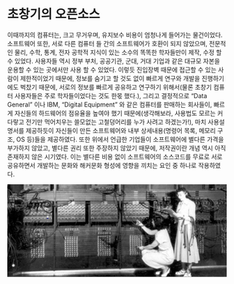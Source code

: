 # 초창기의 오픈소스

이때까지의 컴퓨터는, 크고 무거우며, 유지보수 비용이 엄청나게 들어가는 물건이었다. 소프트웨어 또한, 서로 다른 컴퓨터 들 간의 소프트웨어가 호환이 되지 않았으며, 전문적인 물리, 수학, 통계, 전자 공학적 지식이 있는 소수의 똑똑한 학자들만이 제작, 수정 할 수 있었다. 사용자들 역시 정부 부처, 공공기관, 군대, 거대 기업과 같은 대규모 자본을 운용할 수 있는 곳에서만 사용 할 수 있었다. 이렇듯 진입장벽 때문에 접근할 수 있는 사람이 제한적이었기 때문에, 정보를 숨기고 할 것도 없이 빠르게 연구와 개발을 진행하기에도 벅찼기 때문에, 서로의 정보를 빠르게 공유하고 연구하기 위해서\(물론 초창기 컴퓨터 사용자들은 주로 학자들이었다는 것도 한몫 했다.\), 그리고 결정적으로 “Data General” 이나 IBM, “Digital Equipment” 와 같은 컴퓨터를 판매하는 회사들이, 빠르게 자신들의 하드웨어의 점유율을 높여야 했기 때문에\(생각해보라, 사용법도 모르는 커다랗고 전기만 먹어치우는 쓸모없는 고철덩어리를 누가 사려고 하겠는가!\), 마치 사용설명서를 제공하듯이 자신들이 만든 소프트웨어와 내부 상세내용\(명령어 목록, 메모리 구조, OS 등\)들을 제공하였다. 또한 위에서 언급한 기업들이 소프트웨어에 별다른 가격을 부가하지 않았고, 별다른 권리 또한 주장하지 않았기 때문에, 저작권이란 개념 역시 아직 존재하지 않은 시기였다. 이는 별다른 비용 없이 소프트웨어의 소스코드를 무료로 서로 공유하면서 개발하는 문화와 해커문화 형성에 영향을 끼치는 요인 중 하나로 작용하였다.

![ENIAC &#xCEF4;&#xD4E8;&#xD130;&#xC758; &#xD504;&#xB85C;&#xADF8;&#xB798;&#xBC0D;. &#xCD08;&#xCC3D;&#xAE30;&#xC758; &#xD504;&#xB85C;&#xADF8;&#xB798;&#xBC0D;&#xC778; &#xC704;&#xC758; &#xC0AC;&#xC9C4;&#xACFC; &#xAC19;&#xC774; &#xC5C4;&#xCCAD;&#xB098;&#xAC8C; &#xBC88;&#xAC70;&#xB7FD;&#xACE0; &#xBD88;&#xD3B8;&#xD558;&#xC600;&#xC73C;&#xBA70;, &#xC218;&#xC815;&#xC774; &#xC5B4;&#xB824;&#xC6E0;&#xB2E4;.](../.gitbook/assets/eniac1.jpg)



